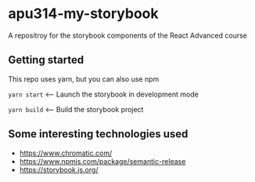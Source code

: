# apu314-my-storybook

A repositroy for the storybook components of the React Advanced course

## Getting started

This repo uses yarn, but you can also use npm

`yarn start` <-- Launch the storybook in development mode

`yarn build` <-- Build the storybook project

## Some interesting technologies used

- <https://www.chromatic.com/>
- <https://www.npmjs.com/package/semantic-release>
- <https://storybook.js.org/>
